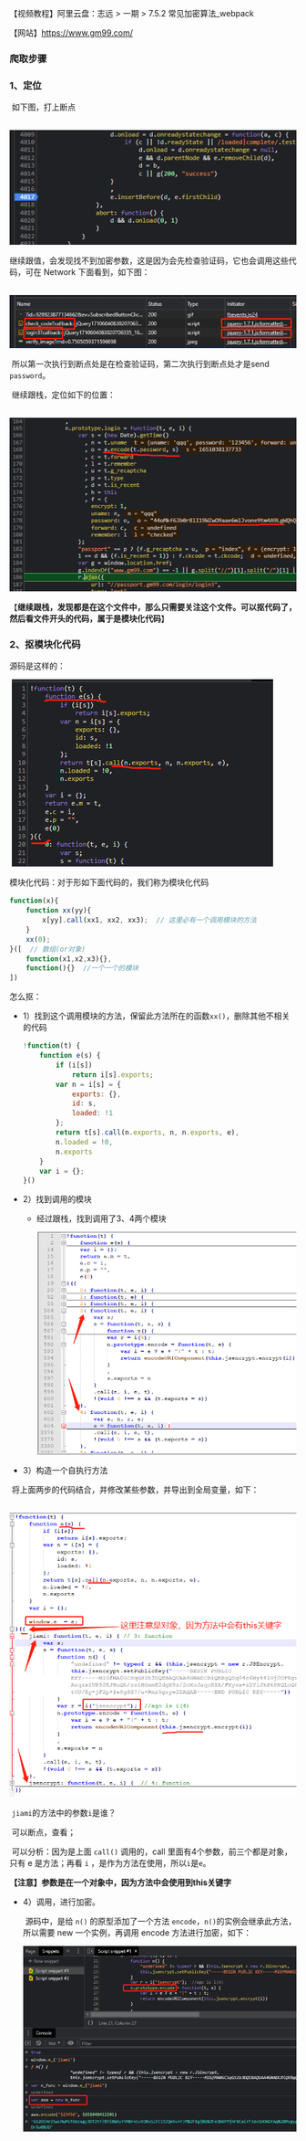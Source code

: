 【视频教程】阿里云盘：志远 > 一期 > 7.5.2 常见加密算法_webpack

【网站】https://www.gm99.com/

### 爬取步骤

### 1、定位

​	如下图，打上断点

​			![image-20220427155212248](./pic_note3/image-20220427155212248.png)

​	继续跟值，会发现找不到加密参数，这是因为会先检查验证码，它也会调用这些代码，可在 Network 下面看到，如下图：

​			![image-20220427155545748](./pic_note3/image-20220427155545748.png)

​	所以第一次执行到断点处是在检查验证码，第二次执行到断点处才是send `password`。

​	继续跟栈，定位如下的位置：

​			![image-20220427160226444](./pic_note3/image-20220427160226444.png)

【**继续跟栈，发现都是在这个文件中，那么只需要关注这个文件。可以抠代码了，然后看文件开头的代码，属于是模块化代码**】

### 2、抠模块化代码

源码是这样的：

​				![image-20220427160833867](./pic_note3/image-20220427160833867.png)

模块化代码：对于形如下面代码的，我们称为模块化代码

```js
function(x){
    function xx(yy){
        x[yy].call(xx1, xx2, xx3);  // 这里必有一个调用模块的方法
    }
    xx(0);
}([  // 数组(or对象)
    function(x1,x2,x3){}, 
    function(){}  //一个一个的模块 
])
```

怎么抠：

- 1）找到这个调用模块的方法，保留此方法所在的函数`xx()`，删除其他不相关的代码

  ```js
  !function(t) {
      function e(s) {
          if (i[s])
              return i[s].exports;
          var n = i[s] = {
              exports: {},
              id: s,
              loaded: !1
          };
          return t[s].call(n.exports, n, n.exports, e),
          n.loaded = !0,
          n.exports
      }
      var i = {};
  }()
  ```

- 2）找到调用的模块

  - 经过跟栈，找到调用了3、4两个模块

    ![image-20220427162511240](./pic_note3/image-20220427162511240.png)

- 3）构造一个自执行方法

​	将上面两步的代码结合，并修改某些参数，并导出到全局变量，如下：

​			![image-20220427175502555](./pic_note3/image-20220427175502555.png)

​	`jiami`的方法中的参数`i`是谁？

​			可以断点，查看；

​			可以分析：因为是上面 `call()` 调用的，call 里面有4个参数，前三个都是对象，只有 e 是方法；再看 `i` ，是作为方法在使用，所以`i`是`e`。

​	**【注意】参数是在一个对象中，因为方法中会使用到this关键字**

- 4）调用，进行加密。

  ​	源码中，是给 `n()` 的原型添加了一个方法 `encode`，`n()`的实例会继承此方法，所以需要 new 一个实例，再调用 encode 方法进行加密，如下： 

  ![image-20220427180104165](./pic_note3/image-20220427180104165.png)